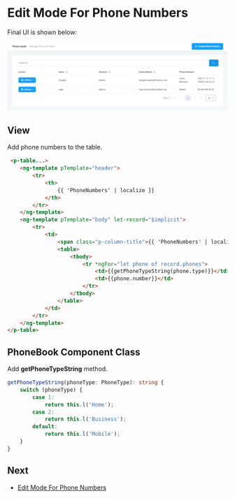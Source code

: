 # Edit Mode For Phone Numbers

Final UI is shown below:

<img src="images/phone-book-angular-show-phones-in-ui.png" alt="Phone book edit mode" class="img-thumbnail" />


## View

Add phone numbers to the table.

```html
 <p-table...>
	<ng-template pTemplate="header">
		<tr>
			<th>
				{{ 'PhoneNumbers' | localize }}
			</th>
		</tr>
	</ng-template>
	<ng-template pTemplate="body" let-record="$implicit">
		<tr>
			<td>
				<span class="p-column-title">{{ 'PhoneNumbers' | localize }}</span>
				<table>
					<tbody>
                        <tr *ngFor="let phone of record.phones">
                            <td>{{getPhoneTypeString(phone.type)}}</td>
                            <td>{{phone.number}}</td>
                        </tr>
					</tbody>
				</table>
			</td>
		</tr>
	</ng-template>
</p-table>
```

## PhoneBook Component Class

Add **getPhoneTypeString** method.

```typescript
getPhoneTypeString(phoneType: PhoneType): string {
    switch (phoneType) {
        case 1:
            return this.l('Home');
        case 2:
            return this.l('Business');
        default:
            return this.l('Mobile');
    }
}
```

## Next

- [Edit Mode For Phone Numbers](Developing-Step-By-Step-Angular-Edit-Mode-Phone-Numbers)
